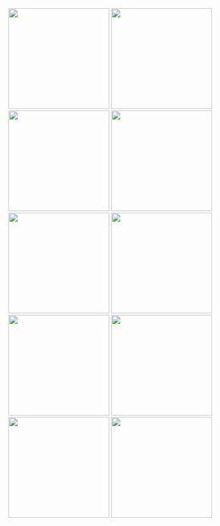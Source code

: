 <img src="https://github.com/kevinmali/MIRROR_WALL/assets/132121875/cc399591-6a94-45d4-a58e-6a8d3c0cc41c" width="200px">
<img src="https://github.com/kevinmali/MIRROR_WALL/assets/132121875/c669b635-01c4-4e92-b820-25e85a29a8b4" width="200px">
<img src="https://github.com/kevinmali/MIRROR_WALL/assets/132121875/2f8b7412-82fc-4540-9d7f-960f576581ea" width="200px">
<img src="https://github.com/kevinmali/MIRROR_WALL/assets/132121875/aceafb81-4a5a-4fad-b6a7-381a6c1287c4" width="200px">
<img src="https://github.com/kevinmali/MIRROR_WALL/assets/132121875/8f6a3d68-122f-4134-953a-2e4f5e28773e" width="200px">
<img src="" width="200px">
<img src="" width="200px">
<img src="" width="200px">
<img src="" width="200px">
<img src="" width="200px">



